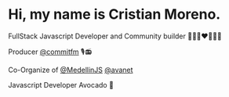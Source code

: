 # Hi, my name is Cristian Moreno.

FullStack Javascript Developer and Community builder 👨🏻‍💻♥️👨🏻‍🏫


Producer [@commitfm](https://twitter.com/commitfm) 🎙📻

Co-Organize of [@MedellinJS](https://twitter.com/medellinjs) [@avanet](https://twitter.com/avanet)


Javascript Developer Avocado 🥑

